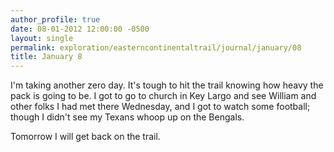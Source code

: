 ```yaml
---
author_profile: true
date: 08-01-2012 12:00:00 -0500
layout: single
permalink: exploration/easterncontinentaltrail/journal/january/08
title: January 8
---
```

I'm taking another zero day. It's tough to hit the trail knowing how heavy the pack is going to be. I got to go to church in Key Largo and see William and other folks I had met there Wednesday, and I got to watch some football; though I didn't see my Texans whoop up on the Bengals.

Tomorrow I will get back on the trail.
